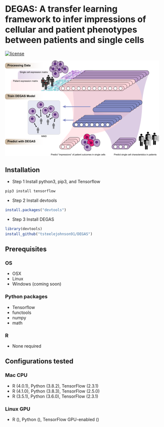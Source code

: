 # DEGAS: A transfer learning framework to infer impressions of cellular and patient phenotypes between patients and single cells

[![license](https://img.shields.io/github/license/mashape/apistatus.svg?maxAge=2592000)](LICENSE)

![DEGAS](figures/DEGAS.png "DEGAS")

## Installation
* Step 1 Install python3, pip3, and Tensorflow
```bash
pip3 install tensorflow
```

* Step 2 Install devtools
```R
install.packages("devtools")
```
* Step 3 Install DEGAS
```R
library(devtools)
install_github("tsteelejohnson91/DEGAS")
```

## Prerequisites

### OS
* OSX
* Linux
* Windows (coming soon)

### Python packages
* Tensorflow
* functools
* numpy
* math

### R
* None required

## Configurations tested

### Mac CPU
* R (4.0.1), Python (3.8.2), TensorFlow (2.3.1)
* R (4.1.0), Python (3.8.3), TensorFlow (2.5.0)
* R (3.5.1), Python (3.6.0), TensorFlow (2.3.1)

### Linux GPU
* R (), Python (), TensorFlow GPU-enabled ()
